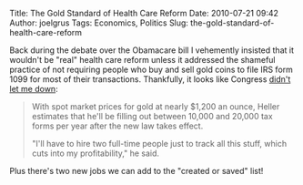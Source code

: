 Title: The Gold Standard of Health Care Reform
Date: 2010-07-21 09:42
Author: joelgrus
Tags: Economics, Politics
Slug: the-gold-standard-of-health-care-reform

Back during the debate over the Obamacare bill I vehemently insisted
that it wouldn't be "real" health care reform unless it addressed the
shameful practice of not requiring people who buy and sell gold coins to
file IRS form 1099 for most of their transactions. Thankfully, it looks
like Congress [didn't let me
down](http://abcnews.go.com/Business/gold-coin-dealers-decry-tax-law/story?id=11211611):

> With spot market prices for gold at nearly \$1,200 an ounce, Heller
> estimates that he'll be filling out between 10,000 and 20,000 tax
> forms per year after the new law takes effect.
>
> "I'll have to hire two full-time people just to track all this stuff,
> which cuts into my profitability," he said.

Plus there's two new jobs we can add to the "created or saved" list!
